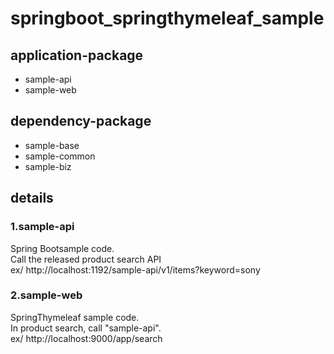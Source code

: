 # springboot_springthymeleaf_sample

## application-package
- sample-api  
- sample-web  

## dependency-package
- sample-base  
- sample-common  
- sample-biz  

## details
### 1.sample-api
  Spring Bootsample code.  
  Call the released product search API  
  ex/ http://localhost:1192/sample-api/v1/items?keyword=sony

### 2.sample-web
  SpringThymeleaf sample code.  
  In product search, call "sample-api".  
  ex/ http://localhost:9000/app/search
  

